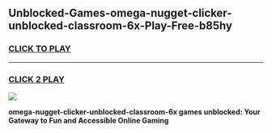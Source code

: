 
## Unblocked-Games-omega-nugget-clicker-unblocked-classroom-6x-Play-Free-b85hy
<h3>
<a href="https://premium76.site?title=omega-nugget-clicker-unblocked-classroom-6x&ref=23A">CLICK TO PLAY</a></h3>
<hr>

<h3>
<a href="https://premium76.site?title=omega-nugget-clicker-unblocked-classroom-6x&ref=23A">CLICK 2 PLAY</a>
  
</h3>

<a href="https://premium76.site?title=omega-nugget-clicker-unblocked-classroom-6x&ref=23A"><img src="https://clearcache.store/games.png"></a>


**omega-nugget-clicker-unblocked-classroom-6x games unblocked: Your Gateway to Fun and Accessible Online Gaming**
